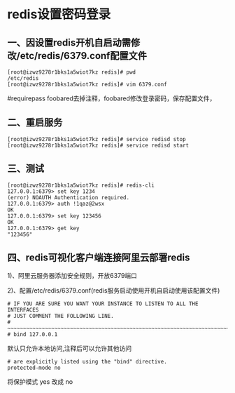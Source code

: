# redis设置密码登录
## 一、因设置redis开机自启动需修改/etc/redis/6379.conf配置文件

```
[root@izwz9278r1bks1a5wiot7kz redis]# pwd
/etc/redis
[root@izwz9278r1bks1a5wiot7kz redis]# vim 6379.conf

```
\#requirepass foobared去掉注释，foobared修改登录密码，保存配置文件，

## 二、重启服务
```
[root@izwz9278r1bks1a5wiot7kz redis]# service redisd stop
[root@izwz9278r1bks1a5wiot7kz redis]# service redisd start

```
## 三、测试

```
[root@izwz9278r1bks1a5wiot7kz redis]# redis-cli
127.0.0.1:6379> set key 1234
(error) NOAUTH Authentication required.
127.0.0.1:6379> auth !1qaz@2wsx
OK
127.0.0.1:6379> set key 123456
OK
127.0.0.1:6379> get key
"123456"
```

## 四、redis可视化客户端连接阿里云部署redis
1\)、阿里云服务器添加安全规则，开放6379端口

2\)、配置/etc/redis/6379.conf(redis服务启动使用开机自启动使用该配置文件)
```
# IF YOU ARE SURE YOU WANT YOUR INSTANCE TO LISTEN TO ALL THE INTERFACES
# JUST COMMENT THE FOLLOWING LINE.
# ~~~~~~~~~~~~~~~~~~~~~~~~~~~~~~~~~~~~~~~~~~~~~~~~~~~~~~~~~~~~~~~~~~~~~~~~
# bind 127.0.0.1

```
默认只允许本地访问,注释后可以允许其他访问
```
# are explicitly listed using the "bind" directive.
protected-mode no
```
将保护模式 yes 改成 no

<Valine></Valine>
